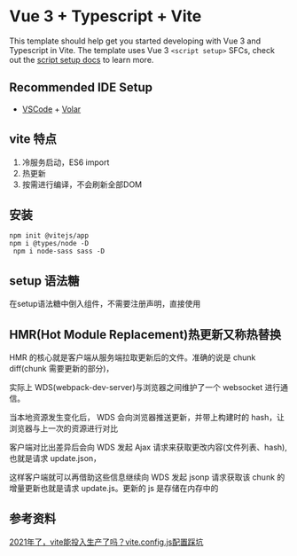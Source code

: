 # Vue 3 + Typescript + Vite

This template should help get you started developing with Vue 3 and Typescript in Vite. The template uses Vue 3 `<script setup>` SFCs, check out the [script setup docs](https://v3.vuejs.org/api/sfc-script-setup.html#sfc-script-setup) to learn more.

## Recommended IDE Setup

- [VSCode](https://code.visualstudio.com/) + [Volar](https://marketplace.visualstudio.com/items?itemName=johnsoncodehk.volar)

## vite 特点

1. 冷服务启动，ES6 import
2. 热更新
3. 按需进行编译，不会刷新全部DOM

## 安装

```shell
npm init @vitejs/app
npm i @types/node -D
 npm i node-sass sass -D
```



## setup 语法糖

在setup语法糖中倒入组件，不需要注册声明，直接使用


## HMR(Hot Module Replacement)热更新又称热替换

HMR 的核心就是客户端从服务端拉取更新后的文件。准确的说是 chunk diff(chunk 需要更新的部分)，

实际上 WDS(webpack-dev-server)与浏览器之间维护了一个 websocket 进行通信。

当本地资源发生变化后， WDS 会向浏览器推送更新，并带上构建时的 hash，让浏览器与上一次的资源进行对比

客户端对比出差异后会向 WDS 发起 Ajax 请求来获取更改内容(文件列表、hash),也就是请求 update.json，

这样客户端就可以再借助这些信息继续向 WDS 发起 jsonp 请求获取该 chunk 的增量更新也就是请求 update.js。更新的 js 是存储在内存中的


## 参考资料

[2021年了，vite能投入生产了吗？vite.config.js配置踩坑](https://juejin.cn/post/6989475484551610381)








